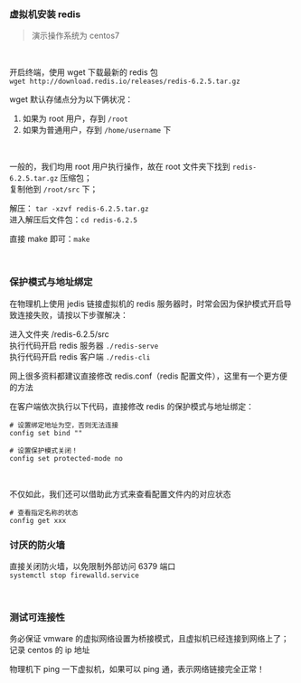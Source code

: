 ### 虚拟机安装 redis

> 演示操作系统为 centos7

<br>

开启终端，使用 wget 下载最新的 redis 包  
`wget http://download.redis.io/releases/redis-6.2.5.tar.gz`

wget 默认存储点分为以下俩状况：

1. 如果为 root 用户，存到 `/root`
2. 如果为普通用户，存到 `/home/username` 下

<br>

一般的，我们均用 root 用户执行操作，故在 root 文件夹下找到 `redis-6.2.5.tar.gz` 压缩包；  
复制他到 `/root/src` 下；

解压： `tar -xzvf redis-6.2.5.tar.gz`  
进入解压后文件包：`cd redis-6.2.5`

直接 make 即可：`make`

<br>

### 保护模式与地址绑定

在物理机上使用 jedis 链接虚拟机的 redis 服务器时，时常会因为保护模式开启导致连接失败，请按以下步骤解决：

进入文件夹 /redis-6.2.5/src  
执行代码开启 redis 服务器 `./redis-serve`  
执行代码开启 redis 客户端 `./redis-cli`

网上很多资料都建议直接修改 redis.conf（redis 配置文件），这里有一个更方便的方法

在客户端依次执行以下代码，直接修改 redis 的保护模式与地址绑定：

```shell
# 设置绑定地址为空，否则无法连接
config set bind ""

# 设置保护模式关闭！
config set protected-mode no
```

<br>

不仅如此，我们还可以借助此方式来查看配置文件内的对应状态

```shell
# 查看指定名称的状态
config get xxx
```

### 讨厌的防火墙

直接关闭防火墙，以免限制外部访问 6379 端口  
`systemctl stop firewalld.service`

<br>

### 测试可连接性

务必保证 vmware 的虚拟网络设置为桥接模式，且虚拟机已经连接到网络上了；  
记录 centos 的 ip 地址

物理机下 ping 一下虚拟机，如果可以 ping 通，表示网络链接完全正常！

<br>
